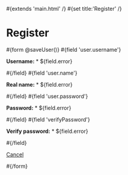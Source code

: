 \#{extends 'main.html' /} \#{set title:'Register' /}

# Register

\#{form @saveUser()} \#{field 'user.username'}

**Username:** \* <span class="error">${field.error}</span>

\#{/field} \#{field 'user.name'}

**Real name:** \* <span class="error">${field.error}</span>

\#{/field} \#{field 'user.password'}

**Password:** \* <span class="error">${field.error}</span>

\#{/field} \#{field 'verifyPassword'}

**Verify password:** \* <span class="error">${field.error}</span>

\#{/field}

[Cancel](<@%7Bindex()%7D>)

\#{/form}
